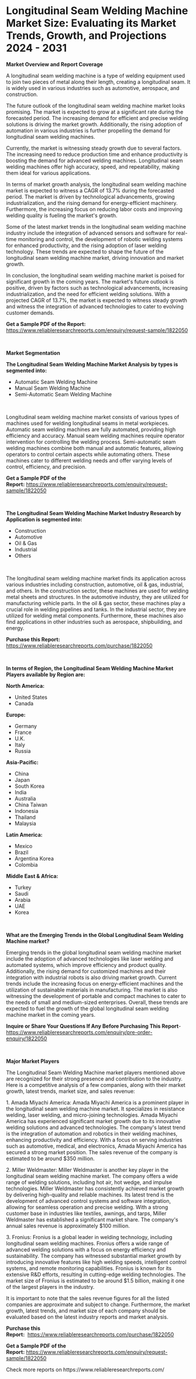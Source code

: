 <p><h1>Longitudinal Seam Welding Machine Market Size: Evaluating its Market Trends, Growth, and Projections 2024 - 2031</h1></p><p><strong>Market Overview and Report Coverage</strong></p>
<p><p>A longitudinal seam welding machine is a type of welding equipment used to join two pieces of metal along their length, creating a longitudinal seam. It is widely used in various industries such as automotive, aerospace, and construction.</p><p>The future outlook of the longitudinal seam welding machine market looks promising. The market is expected to grow at a significant rate during the forecasted period. The increasing demand for efficient and precise welding solutions is driving the market growth. Additionally, the rising adoption of automation in various industries is further propelling the demand for longitudinal seam welding machines.</p><p>Currently, the market is witnessing steady growth due to several factors. The increasing need to reduce production time and enhance productivity is boosting the demand for advanced welding machines. Longitudinal seam welding machines offer high accuracy, speed, and repeatability, making them ideal for various applications.</p><p>In terms of market growth analysis, the longitudinal seam welding machine market is expected to witness a CAGR of 13.7% during the forecasted period. The market is driven by technological advancements, growing industrialization, and the rising demand for energy-efficient machinery. Furthermore, the increasing focus on reducing labor costs and improving welding quality is fueling the market's growth.</p><p>Some of the latest market trends in the longitudinal seam welding machine industry include the integration of advanced sensors and software for real-time monitoring and control, the development of robotic welding systems for enhanced productivity, and the rising adoption of laser welding technology. These trends are expected to shape the future of the longitudinal seam welding machine market, driving innovation and market growth.</p><p>In conclusion, the longitudinal seam welding machine market is poised for significant growth in the coming years. The market's future outlook is positive, driven by factors such as technological advancements, increasing industrialization, and the need for efficient welding solutions. With a projected CAGR of 13.7%, the market is expected to witness steady growth and witness the integration of advanced technologies to cater to evolving customer demands.</p></p>
<p><strong>Get a Sample PDF of the Report:</strong> <a href="https://www.reliableresearchreports.com/enquiry/request-sample/1822050">https://www.reliableresearchreports.com/enquiry/request-sample/1822050</a></p>
<p>&nbsp;</p>
<p><strong>Market Segmentation</strong></p>
<p><strong>The Longitudinal Seam Welding Machine Market Analysis by types is segmented into:</strong></p>
<p><ul><li>Automatic Seam Welding Machine</li><li>Manual Seam Welding Machine</li><li>Semi-Automatic Seam Welding Machine</li></ul></p>
<p>&nbsp;</p>
<p><p>Longitudinal seam welding machine market consists of various types of machines used for welding longitudinal seams in metal workpieces. Automatic seam welding machines are fully automated, providing high efficiency and accuracy. Manual seam welding machines require operator intervention for controlling the welding process. Semi-automatic seam welding machines combine both manual and automatic features, allowing operators to control certain aspects while automating others. These machines cater to different welding needs and offer varying levels of control, efficiency, and precision.</p></p>
<p><strong>Get a Sample PDF of the Report:</strong>&nbsp;<a href="https://www.reliableresearchreports.com/enquiry/request-sample/1822050">https://www.reliableresearchreports.com/enquiry/request-sample/1822050</a></p>
<p>&nbsp;</p>
<p><strong>The Longitudinal Seam Welding Machine Market Industry Research by Application is segmented into:</strong></p>
<p><ul><li>Construction</li><li>Automotive</li><li>Oil & Gas</li><li>Industrial</li><li>Others</li></ul></p>
<p>&nbsp;</p>
<p><p>The longitudinal seam welding machine market finds its application across various industries including construction, automotive, oil & gas, industrial, and others. In the construction sector, these machines are used for welding metal sheets and structures. In the automotive industry, they are utilized for manufacturing vehicle parts. In the oil & gas sector, these machines play a crucial role in welding pipelines and tanks. In the industrial sector, they are utilized for welding metal components. Furthermore, these machines also find applications in other industries such as aerospace, shipbuilding, and energy.</p></p>
<p><strong>Purchase this Report:</strong>&nbsp; <a href="https://www.reliableresearchreports.com/purchase/1822050">https://www.reliableresearchreports.com/purchase/1822050</a></p>
<p>&nbsp;</p>
<p><strong>In terms of Region, the Longitudinal Seam Welding Machine Market Players available by Region are:</strong></p>
<p>
    <p> <strong> North America: </strong>
        <ul>
            <li>United States</li>
            <li>Canada</li>
        </ul>
        </p> 
    <p> <strong> Europe: </strong>
        <ul>
            <li>Germany</li>
            <li>France</li>
            <li>U.K.</li>
            <li>Italy</li>
            <li>Russia</li>
        </ul>
        </p> 
    <p> <strong> Asia-Pacific: </strong>
        <ul>
            <li>China</li>
            <li>Japan</li>
            <li>South Korea</li>
            <li>India</li>
            <li>Australia</li>
            <li>China Taiwan</li>
            <li>Indonesia</li>
            <li>Thailand</li>
            <li>Malaysia</li>
        </ul>
        </p> 
    <p> <strong> Latin America: </strong>
        <ul>
            <li>Mexico</li>
            <li>Brazil</li>
            <li>Argentina Korea</li>
            <li>Colombia</li>
        </ul>
        </p> 
    <p> <strong> Middle East & Africa: </strong>
        <ul>
            <li>Turkey</li>
            <li>Saudi</li>
            <li>Arabia</li>
            <li>UAE</li>
            <li>Korea</li>
        </ul>
    </p>
    </p>
<p>&nbsp;</p>
<p><strong>What are the Emerging Trends in the Global Longitudinal Seam Welding Machine market?</strong></p>
<p><p>Emerging trends in the global longitudinal seam welding machine market include the adoption of advanced technologies like laser welding and automated systems, which improve efficiency and product quality. Additionally, the rising demand for customized machines and their integration with industrial robots is also driving market growth. Current trends include the increasing focus on energy-efficient machines and the utilization of sustainable materials in manufacturing. The market is also witnessing the development of portable and compact machines to cater to the needs of small and medium-sized enterprises. Overall, these trends are expected to fuel the growth of the global longitudinal seam welding machine market in the coming years.</p></p>
<p><strong>Inquire or Share Your Questions If Any Before Purchasing This Report</strong>- <a href="https://www.reliableresearchreports.com/enquiry/pre-order-enquiry/1822050">https://www.reliableresearchreports.com/enquiry/pre-order-enquiry/1822050</a></p>
<p>&nbsp;</p>
<p><strong>Major Market Players</strong></p>
<p><p>The Longitudinal Seam Welding Machine market players mentioned above are recognized for their strong presence and contribution to the industry. Here is a competitive analysis of a few companies, along with their market growth, latest trends, market size, and sales revenue:</p><p>1. Amada Miyachi America: Amada Miyachi America is a prominent player in the longitudinal seam welding machine market. It specializes in resistance welding, laser welding, and micro-joining technologies. Amada Miyachi America has experienced significant market growth due to its innovative welding solutions and advanced technologies. The company's latest trend is the integration of automation and robotics in their welding machines, enhancing productivity and efficiency. With a focus on serving industries such as automotive, medical, and electronics, Amada Miyachi America has secured a strong market position. The sales revenue of the company is estimated to be around $350 million.</p><p>2. Miller Weldmaster: Miller Weldmaster is another key player in the longitudinal seam welding machine market. The company offers a wide range of welding solutions, including hot air, hot wedge, and impulse technologies. Miller Weldmaster has consistently achieved market growth by delivering high-quality and reliable machines. Its latest trend is the development of advanced control systems and software integration, allowing for seamless operation and precise welding. With a strong customer base in industries like textiles, awnings, and tarps, Miller Weldmaster has established a significant market share. The company's annual sales revenue is approximately $100 million.</p><p>3. Fronius: Fronius is a global leader in welding technology, including longitudinal seam welding machines. Fronius offers a wide range of advanced welding solutions with a focus on energy efficiency and sustainability. The company has witnessed substantial market growth by introducing innovative features like high welding speeds, intelligent control systems, and remote monitoring capabilities. Fronius is known for its extensive R&D efforts, resulting in cutting-edge welding technologies. The market size of Fronius is estimated to be around $1.5 billion, making it one of the largest players in the industry.</p><p>It is important to note that the sales revenue figures for all the listed companies are approximate and subject to change. Furthermore, the market growth, latest trends, and market size of each company should be evaluated based on the latest industry reports and market analysis.</p></p>
<p><strong>Purchase this Report:</strong>&nbsp;&nbsp;<a href="https://www.reliableresearchreports.com/purchase/1822050">https://www.reliableresearchreports.com/purchase/1822050</a></p>
<p></p>
<p><strong>Get a Sample PDF of the Report:</strong>&nbsp;<a href="https://www.reliableresearchreports.com/enquiry/request-sample/1822050">https://www.reliableresearchreports.com/enquiry/request-sample/1822050</a></p>
<p>Check more reports on https://www.reliableresearchreports.com/</p>